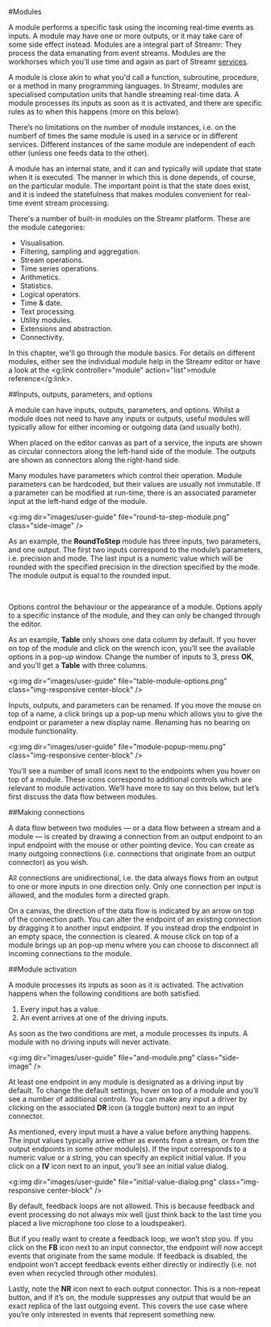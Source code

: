 #Modules

A module performs a specific task using the incoming real-time events as inputs. A module may have one or more outputs, or it may take care of some side effect instead. Modules are a integral part of Streamr: They process the data emanating from event streams. Modules are the workhorses which you'll use time and again as part of Streamr [services](#services).

A module is close akin to what you'd call a function, subroutine, procedure, or a method in many programming languages. In Streamr, modules are specialised computation units that handle streaming real-time data. A module processes its inputs as soon as it is activated, and there are specific rules as to when this happens (more on this below).

There’s no limitations on the number of module instances, i.e. on the numberf of times the same module is used in a service or in different services.  Different instances of the same module are independent of each other (unless one feeds data to the other).

A module has an internal state, and it can and typically will update that state when it is executed. The manner in which this is done depends, of course, on the particular module. The important point is that the state does exist, and it is indeed the statefulness that makes modules convenient for real-time event stream processing.

There's a number of built-in modules on the Streamr platform. These are the module categories:

- Visualisation.
- Filtering, sampling and aggregation.
- Stream operations.
- Time series operations.
- Arithmetics.
- Statistics.
- Logical operators.
- Time & date.
- Text processing.
- Utility modules.
- Extensions and abstraction.
- Connectivity.

In this chapter, we'll go through the module basics. For details on different modules, either see the individual module help in the Streamr editor or have a look at the <g:link controller="module" action="list">module reference</g:link>.

##Inputs, outputs, parameters, and options

A module can have inputs, outputs, parameters, and options.  Whilst a module does not need to have any inputs or outputs, useful modules will typically allow for either incoming or outgoing data (and usually both).

When placed on the editor canvas as part of a service, the inputs are shown as circular connectors along the left-hand side of the module.  The outputs are shown as connectors along the right-hand side.

Many modules have parameters which control their operation.  Module parameters can be hardcoded, but their values are usually not immutable.  If a parameter can be modified at run-time, there is an associated parameter input at the left-hand edge of the module.

<g:img dir="images/user-guide" file="round-to-step-module.png" class="side-image" />

As an example, the **RoundToStep** module has three inputs, two parameters, and one output.  The first two inputs correspond to the module’s parameters, i.e. precision and mode.  The last input is a numeric value which will be rounded with the specified precision in the direction specified by the mode.  The module output is equal to the rounded input.

<br style="clear:both;" />

Options control the behaviour or the appearance of a module.  Options apply to a specific instance of the module, and they can only be changed through the editor.

As an example, **Table** only shows one data column by default.  If you hover on top of the module and click on the wrench icon, you’ll see the available options in a pop-up window.  Change the number of inputs to 3, press **OK**, and you’ll get a **Table** with three columns.

<g:img dir="images/user-guide" file="table-module-options.png" class="img-responsive center-block" />

Inputs, outputs, and parameters can be renamed.  If you move the mouse on top of a name, a click brings up a pop-up menu which allows you to give the endpoint or parameter a new display name.  Renaming has no bearing on module functionality.

<g:img dir="images/user-guide" file="module-popup-menu.png" class="img-responsive center-block" />

You’ll see a number of small icons next to the endpoints when you hover on top of a module.  These icons correspond to additional controls which are relevant to module activation.  We’ll have more to say on this below, but let’s first discuss the data flow between modules.

##Making connections

A data flow between two modules — or a data flow between a stream and a module — is created by drawing a connection from an output endpoint to an input endpoint with the mouse or other pointing device.  You can create as many outgoing connections (i.e. connections that originate from an output connector) as you wish. 

All connections are unidirectional, i.e. the data always flows from an output to one or more inputs in one direction only.  Only one connection per input is allowed, and the modules form a directed graph.

On a canvas, the direction of the data flow is indicated by an arrow on top of the connection path.  You can alter the endpoint of an existing connection by dragging it to another input endpoint.  If you instead drop the endpoint in an empty space, the connection is cleared.  A mouse click on top of a module brings up an pop-up menu where you can choose to disconnect all incoming connections to the module.

##Module activation 

A module processes its inputs as soon as it is activated.  The activation happens when the following conditions are both satisfied.
1. Every input has a value.
2. An event arrives at one of the driving inputs.

As soon as the two conditions are met, a module processes its inputs.  A module with no driving inputs will never activate.

<g:img dir="images/user-guide" file="and-module.png" class="side-image" />

At least one endpoint in any module is designated as a driving input by default.  To change the default settings, hover on top of a module and you’ll see a number of additional controls.  You can make any input a driver by clicking on the associated **DR** icon (a toggle button) next to an input connector.  

As mentioned, every input must a have a value before anything happens.  The input values typically arrive either as events from a stream, or from the output endpoints in some other module(s).  If the input corresponds to a numeric value or a string, you can specify an explicit initial value.  If you click on a **IV** icon next to an input, you’ll see an initial value dialog.

<g:img dir="images/user-guide" file="initial-value-dialog.png" class="img-responsive center-block" />

By default, feedback loops are not allowed.  This is because feedback and event processing do not always mix well (just think back to the last time you placed a live microphone too close to a loudspeaker).

But if you really want to create a feedback loop, we won’t stop you.  If you click on the **FB** icon next to an input connector, the endpoint will now accept events that originate from the same module.  If feedback is disabled, the endpoint won’t accept feedback events either directly or indirectly (i.e. not even when recycled through other modules).

Lastly, note the **NR** icon next to each output connector.  This is a non-repeat button, and if it’s on, the module suppresses any output that would be an exact replica of the last outgoing event.  This covers the use case where you’re only interested in events that represent something new.

